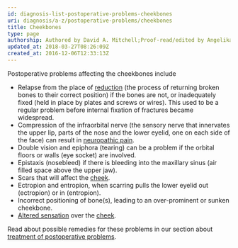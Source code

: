 ```yaml
---
id: diagnosis-list-postoperative-problems-cheekbones
uri: diagnosis/a-z/postoperative-problems/cheekbones
title: Cheekbones
type: page
authorship: Authored by David A. Mitchell;Proof-read/edited by Angelika Sebald
updated_at: 2018-03-27T08:26:09Z
created_at: 2016-12-06T12:33:13Z
---
```


<p>Postoperative problems affecting the cheekbones include</p>
<ul>
    <li>Relapse from the place of <a href="/treatment/surgery/fracture">reduction</a>        (the process of returning broken bones to their correct
        position) if the bones are not, or inadequately fixed
        (held in place by plates and screws or wires). This used
        to be a regular problem before internal fixation of fractures
        became widespread.</li>
    <li>Compression of the infraorbital nerve (the sensory nerve
        that innervates the upper lip, parts of the nose and
        the lower eyelid, one on each side of the face) can result
        in <a href="/treatment/other/medication/pain">neuropathic pain</a>.</li>
    <li>Double vision and epiphora (tearing) can be a problem if
        the orbital floors or walls (eye socket) are involved.</li>
    <li>Epistaxis (nosebleed) if there is bleeding into the maxillary
        sinus (air filled space above the upper jaw).</li>
    <li>Scars that will affect the <a href="/diagnosis/a-z/postoperative-problems/cheeks">cheek</a>.</li>
    <li>Ectropion and entropion, when scarring pulls the lower eyelid
        out (ectropion) or in (entropion).</li>
    <li>Incorrect positioning of bone(s), leading to an over-prominent
        or sunken cheekbone.</li>
    <li><a href="/diagnosis/a-z/neuropathies">Altered sensation</a>        over the <a href="/diagnosis/a-z/postoperative-problems/cheeks">cheek</a>.</li>
</ul>
<aside>
    <p>Read about possible remedies for these problems in our section
        about <a href="/treatment/surgery/postoperative-problems">treatment of postoperative problems</a>.</p>
</aside>
